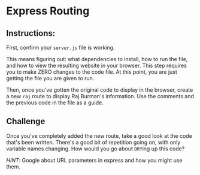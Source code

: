 # Express Routing

## Instructions:

First, confirm your `server.js` file is working.

This means figuring out: what dependencies to install, how to run the file, and how to view the resulting website in your browser. This step requires you to make ZERO changes to the code file. At this point, you are just getting the file you are given to run.

Then, once you've gotten the original code to display in the browser, create a new `raj` route to display Raj Burman's information. Use the comments and the previous code in the file as a guide.

## Challenge

Once you've completely added the new route, take a good look at the code that's been written. There's a good bit of repetition going on, with only variable names changing. How would you go about `DRY`ing up this code?

_HINT_: Google about URL parameters in express and how you might use them.